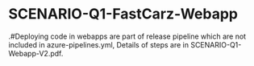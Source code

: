 ﻿# SCENARIO-Q1-FastCarz-Webapp

.#Deploying code in webapps are part of release pipeline which are not included in azure-pipelines.yml, Details of steps are in SCENARIO-Q1-Webapp-V2.pdf. 
